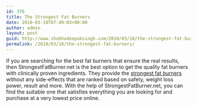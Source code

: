 ```yaml
---
id: 376
title: The Strongest Fat Burners
date: 2010-03-18T07:49:03+00:00
author: admin
layout: post
guid: http://www.shobhadeepaksingh.com/2010/03/18/the-strongest-fat-burners-without-side-effcts/
permalink: /2010/03/18/the-strongest-fat-burners/
---
```

If you are searching for the best fat burners that ensure the real results, then StrongestFatBurner.net is the best option to get the quality fat burners with clinically proven ingredients. They provide the [strongest fat burners](http://www.strongestfatburner.net/) without any side-effects that are ranked based on safety, weight loss power, result and more. With the help of StrongestFatBurner.net, you can find the suitable one that satisfies everything you are looking for and purchase at a very lowest price online.